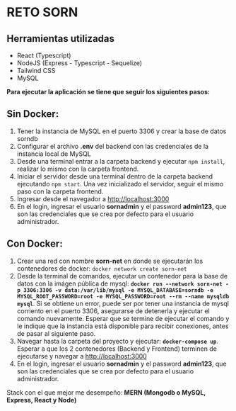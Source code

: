 # RETO SORN

## Herramientas utilizadas
- React (Typescript)
- NodeJS (Express - Typescript - Sequelize)
- Tailwind CSS
- MySQL

**Para ejecutar la aplicación se tiene que seguir los siguientes pasos:**

## Sin Docker:
1. Tener la instancia de MySQL en el puerto 3306 y crear la base de datos sorndb
2. Configurar el archivo **.env** del backend con las credenciales de la instancia local de MySQL
3. Desde una terminal entrar a la carpeta backend y ejecutar `npm install`, realizar lo mismo con la carpeta frontend.
4. Iniciar el servidor desde una terminal dentro de la carpeta backend ejecutando `npm start`. Una vez inicializado el servidor, seguir el mismo paso con la carpeta frontend.
5. Ingresar desde el navegador a [http://localhost:3000](http://localhost:3000) 
6. En el login, ingresar el usuario **sornadmin** y el password **admin123**, que son las credenciales que se crea por defecto para el usuario administrador.

## Con Docker:
1. Crear una red con nombre **sorn-net** en donde se ejecutarán los contenedores de docker: `docker network create sorn-net`
2. Desde la terminal de comandos, ejecutar un contenedor para la base de datos con la imágen pública de mysql: **`docker run --network sorn-net -p 3306:3306 -v data:/var/lib/mysql -e MYSQL_DATABASE=sorndb -e MYSQL_ROOT_PASSWORD=root -e MYSQL_PASSWORD=root --rm --name mysqldb mysql`**. Si se obtiene un error, puede ser por tener una instancia de mysql corriento en el puerto 3306, asegurarse de detenerla y ejecutar el comando nuevamente. Esperar que se termine de ejecutar el comando y le indique que la instancia está disponible para recibir conexiones, antes de pasar al siguiente paso.
3. Navegar hasta la carpeta del proyecto y ejecutar: **`docker-compose up`**. Esperar a que los 2 contenedores (Backend y Frontend) terminen de ejecutarse y navegar a [http://localhost:3000](http://localhost:3000)
4. En el login, ingresar el usuario **sornadmin** y el password **admin123**, que son las credenciales que se crea por defecto para el usuario administrador.

Stack con el que mejor me desempeño: **MERN (Mongodb o MySQL, Express, React y Node)**
